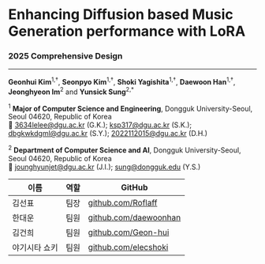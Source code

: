 # Enhancing Diffusion based Music Generation performance with LoRA


### 2025 Comprehensive Design
---
**Geonhui Kim**<sup>1,†</sup>, **Seonpyo Kim**<sup>1,†</sup>, **Shoki Yagishita**<sup>1,†</sup>, **Daewoon Han**<sup>1,†</sup>, **Jeonghyeon Im**<sup>2</sup> and **Yunsick Sung**<sup>2,\*</sup>

<sup>1</sup> **Major of Computer Science and Engineering**, Dongguk University-Seoul, Seoul 04620, Republic of Korea  
📧 3634lelee@dgu.ac.kr (G.K.); ksp317@dgu.ac.kr (S.K.); dbgkwkdgml@dgu.ac.kr (S.Y.); 2022112015@dgu.ac.kr (D.H.)

<sup>2</sup> **Department of Computer Science and AI**, Dongguk University-Seoul, Seoul 04620, Republic of Korea  
📧 jounghyunjet@dgu.ac.kr (J.I.); sung@dongguk.edu (Y.S.)

<div align = center>

| 이름             | 역할  | GitHub                          |
|------------------|-------|----------------------------------|
| 김선표          | 팀장  | [github.com/Roflaff](https://github.com/Roflaff)         |
| 한대운          | 팀원  | [github.com/daewoonhan](https://github.com/daewoonhan)   |
| 김건희          | 팀원  | [github.com/Geon-hui](https://github.com/Geon-hui)       |
| 야기시타 쇼키    | 팀원  | [github.com/elecshoki](https://github.com/electricshoki)     |

</div>
